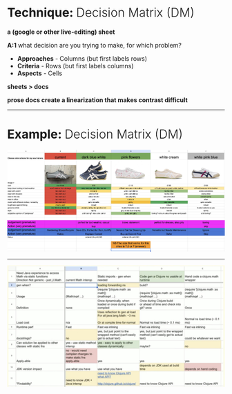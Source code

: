 # Technique: <span style="font-weight: 300">Decision Matrix (DM)</span>

**a (google or other live-editing) sheet**

**A:1** what decision are you trying to make, for which problem?

- **Approaches** - Columns (but first labels rows)
- **Criteria** - Rows (but first labels columns)
- **Aspects** - Cells

**sheets > docs**

**prose docs create a linearization that makes contrast difficult**

---

# Example: <span style="font-weight: 300">Decision Matrix (DM)</span>

![Trainers Example](images/Example_DM_Trainers.jpg)


---

![DM Example for Design](images/DM_Example_Design.jpg)



